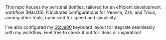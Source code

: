This repo houses my personal dotfiles, tailored for an efficient development workflow (MacOS). It includes configurations for Neovim, Zsh, and Tmux, among other tools, optimized for speed and simplicity.

I've also configured my [Glove80](https://my.glove80.com/?ref=arslan.io#/layout/user/335a781d-9d6c-4a99-bfca-3bc0e414eab9) keyboard layout to integrate seamlessly with my workflow. Feel free to check it out for ideas or inspiration!
